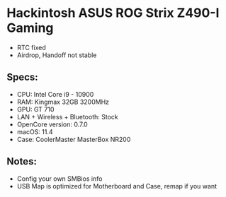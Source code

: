 Hackintosh ASUS ROG Strix Z490-I Gaming
========================================

- RTC fixed
- Airdrop, Handoff not stable


Specs:
----------------
 - CPU: Intel Core i9 - 10900
 - RAM: Kingmax 32GB 3200MHz
 - GPU: GT 710
 - LAN + Wireless + Bluetooth: Stock
 - OpenCore version: 0.7.0
 - macOS: 11.4
 - Case: CoolerMaster MasterBox NR200

Notes:
--------------
- Config your own SMBios info
- USB Map is optimized for Motherboard and Case, remap if you want

